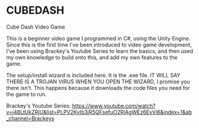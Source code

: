 # CUBEDASH
Cube Dash Video Game

This is a beginner video game I programmed in C#, using the Unity Engine. Since this is the first time I've been introduced to video game development, I've been using Brackey's Youtube Series to learn the basics, and then used my own knowledge to build onto this, and add my own features to the game. 

The setup/install wizard is included here. It is the .exe file.
IT WILL SAY THERE IS A TROJAN VIRUS WHEN YOU OPEN THE WIZARD, I promise you there isn't. This happens because it downloads the code files you need for the game to run. 

Brackey's Youtube Series: https://www.youtube.com/watch?v=j48LtUkZRjU&list=PLPV2KyIb3jR5QFsefuO2RlAgWEz6EvVi6&index=1&ab_channel=Brackeys 
